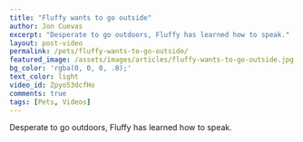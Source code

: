 ```yaml
---
title: "Fluffy wants to go outside"
author: Jon Cuevas
excerpt: "Desperate to go outdoors, Fluffy has learned how to speak."
layout: post-video
permalink: /pets/fluffy-wants-to-go-outside/
featured_image: /assets/images/articles/fluffy-wants-to-go-outside.jpg
bg_color: 'rgba(0, 0, 0, .8);'
text_color: light
video_id: Zpyo53dcfHo
comments: true
tags: [Pets, Videos]
---
```

Desperate to go outdoors, Fluffy has learned how to speak.
